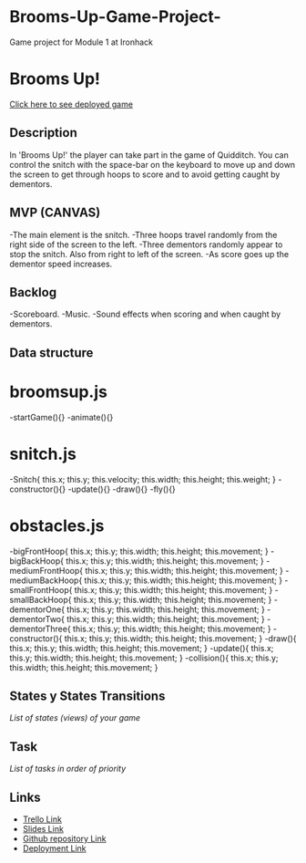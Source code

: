 # Brooms-Up-Game-Project-
Game project for Module 1 at Ironhack

# Brooms Up!

[Click here to see deployed game](http://github.com)

## Description

In 'Brooms Up!' the player can take part in the game of Quidditch. You can control the snitch with the space-bar on the keyboard to move up and down the screen to get through hoops to score and to avoid getting caught by dementors.

## MVP (CANVAS)

-The main element is the snitch.
-Three hoops travel randomly from the right side of the screen to the left.
-Three dementors randomly appear to stop the snitch. Also from right to left of the screen.
-As score goes up the dementor speed increases.

## Backlog

-Scoreboard.
-Music.
-Sound effects when scoring and when caught by dementors.


## Data structure

# broomsup.js
-startGame(){}
-animate(){}

# snitch.js
-Snitch{
    this.x;
        this.y;
        this.velocity;
        this.width;
        this.height;
        this.weight;
}
-constructor(){}
-update(){}
-draw(){}
-fly(){}

# obstacles.js
-bigFrontHoop{
        this.x;
        this.y;
        this.width;
        this.height;
        this.movement;
}
-bigBackHoop{
    this.x;
        this.y;
        this.width;
        this.height;
        this.movement;
}
-mediumFrontHoop{
    this.x;
        this.y;
        this.width;
        this.height;
        this.movement;
}
-mediumBackHoop{
    this.x;
        this.y;
        this.width;
        this.height;
        this.movement;
}
-smallFrontHoop{
    this.x;
        this.y;
        this.width;
        this.height;
        this.movement;
}
-smallBackHoop{
    this.x;
        this.y;
        this.width;
        this.height;
        this.movement;
}
-dementorOne{
    this.x;
        this.y;
        this.width;
        this.height;
        this.movement;
}
-dementorTwo{
    this.x;
        this.y;
        this.width;
        this.height;
        this.movement;
}
-dementorThree{
    this.x;
        this.y;
        this.width;
        this.height;
        this.movement;
}
-constructor(){
    this.x;
        this.y;
        this.width;
        this.height;
        this.movement;
}
-draw(){
    this.x;
        this.y;
        this.width;
        this.height;
        this.movement;
}
-update(){
    this.x;
        this.y;
        this.width;
        this.height;
        this.movement;
}
-collision(){
    this.x;
        this.y;
        this.width;
        this.height;
        this.movement;
}

## States y States Transitions
_List of states (views) of your game_


## Task
_List of tasks in order of priority_


## Links

- [Trello Link](https://trello.com)
- [Slides Link](http://slides.com)
- [Github repository Link](http://github.com)
- [Deployment Link](http://github.com)